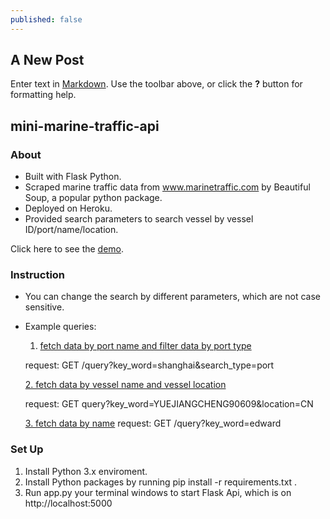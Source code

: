 ```yaml
---
published: false
---
```

## A New Post

Enter text in [Markdown](http://daringfireball.net/projects/markdown/). Use the toolbar above, or click the **?** button for formatting help.
## mini-marine-traffic-api
### About
- Built with Flask Python.
- Scraped marine traffic data from www.marinetraffic.com by Beautiful Soup, a popular python package. 
- Deployed on Heroku. 
- Provided search parameters to search vessel by vessel ID/port/name/location. 

Click here to see the [demo](https://arcane-plains-26721.herokuapp.com/query?key_word=YUEJIANGCHENG90609). 

### Instruction
- You can change the search by different parameters, which are not case sensitive. 
- Example queries: 
	1. [fetch data by port name and filter data by port type](https://arcane-plains-26721.herokuapp.com/query?key_word=shanghai&search_type=port)
    
	request: GET /query?key_word=shanghai&search_type=port
    
    [2. fetch data by vessel name and vessel location](https://arcane-plains-26721.herokuapp.com/query?key_word=YUEJIANGCHENG90609&location=CN)
    
    request: GET query?key_word=YUEJIANGCHENG90609&location=CN
    
    
    [3. fetch data by name](https://arcane-plains-26721.herokuapp.com/query?key_word=edward)
    request: GET /query?key_word=edward

### Set Up
1. Install Python 3.x enviroment.
2. Install Python packages by running pip install -r requirements.txt .
3. Run app.py your terminal windows to start Flask Api, which is on http://localhost:5000
